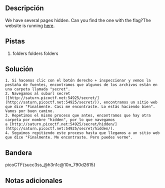 ## Descripción

We have several pages hidden. Can you find the one with the flag?The website is running [here](http://saturn.picoctf.net:65352/).

## Pistas

1. folders folders folders

## Solución

```python()
1. Si hacemos clic con el botón derecho + inspeccionar y vemos la pestaña de fuentes, encontramos que algunos de los archivos están en una carpeta llamada "secret".
2. Navegamos al suburl secret ([http://saturn.picoctf.net:54925/secret/](http://saturn.picoctf.net:54925/secret/)), encontramos un sitio web que dice "Finalmente. Casi me encontraste. Lo estás haciendo bien". Vamos por buen camino.
3. Repetimos el mismo proceso que antes, encontramos que hay otra carpeta por nombre "hidden", por lo que navegamos a [http://saturn.picoctf.net:54925/secret/hidden/](http://saturn.picoctf.net:54925/secret/hidden/).
4. Seguimos repitiendo este proceso hasta que llegamos a un sitio web que dice "Finalmente. Me encontraste. Pero puedes verme".

```

## Bandera

picoCTF{succ3ss_@h3n1c@10n_790d2615}

## Notas adicionales